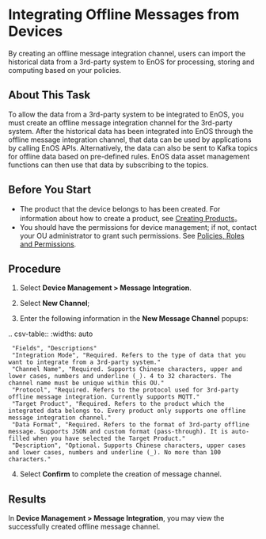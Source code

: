 # Integrating Offline Messages from Devices

By creating an offline message integration channel, users can import the historical data from a 3rd-party system to EnOS for processing, storing and computing based on your policies.

## About This Task

To allow the data from a 3rd-party system to be integrated to EnOS, you must create an offline message integration channel for the 3rd-party system. After the historical data has been integrated into EnOS through the offline message integration channel, that data can be used by applications by calling EnOS APIs. Alternatively, the data can also be sent to Kafka topics for offline data based on pre-defined rules. EnOS data asset management functions can then use that data by subscribing to the topics.

## Before You Start

- The product that the device belongs to has been created. For information about how to create a product, see [Creating Products](creating_product)。
- You should have the permissions for device management; if not, contact your OU administrator to grant such permissions. See [Policies, Roles and Permissions](/docs/iam/en/2.0.8/access_policy).

## Procedure

1. Select **Device Management > Message Integration**.

2. Select **New Channel**;

3. Enter the following information in the **New Message Channel** popups:

  .. csv-table::
     :widths: auto

     "Fields", "Descriptions"
     "Integration Mode", "Required. Refers to the type of data that you  want to integrate from a 3rd-party system."
     "Channel Name", "Required. Supports Chinese characters, upper and lower cases, numbers and underline (_). 4 to 32 characters. The channel name must be unique within this OU."
     "Protocol", "Required. Refers to the protocol used for 3rd-party offline message integration. Currently supports MQTT."
     "Target Product", "Required. Refers to the product which the integrated data belongs to. Every product only supports one offline message integration channel."
     "Data Format", "Required. Refers to the format of 3rd-party offline message. Supports JSON and custom format (pass-through). It is auto-filled when you have selected the Target Product."
     "Description", "Optional. Supports Chinese characters, upper cases and lower cases, numbers and underline (_). No more than 100 characters."

4. Select **Confirm** to complete the creation of message channel.

## Results

In **Device Management > Message Integration**, you may view the successfully created offline message channel.




